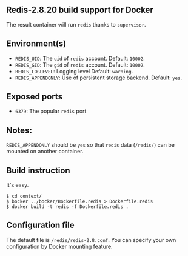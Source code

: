 ## Redis-2.8.20 build support for Docker

The result container will run `redis` thanks to `supervisor`.

## Environment(s)

* `REDIS_UID`: The `uid` of `redis` account. Default: `10002`.
* `REDIS_GID`: The `gid` of `redis` account. Default: `10002`.
* `REDIS_LOGLEVEL`: Logging level Default: `warning`.
* `REDIS_APPENDONLY`: Use of persistent storage backend. Default: `yes`.

## Exposed ports

* `6379`: The popular `redis` port

## Notes:

`REDIS_APPENDONLY` should be `yes` so that `redis` data (`/redis/`)
can be mounted on another container.

## Build instruction

It's easy.

    $ cd context/
    $ bocker ../bocker/Bockerfile.redis > Dockerfile.redis
    $ docker build -t redis -f Dockerfile.redis .

## Configuration file

The default file is `/redis/redis-2.8.conf`. You can specify your own
configuration by Docker mounting feature.
